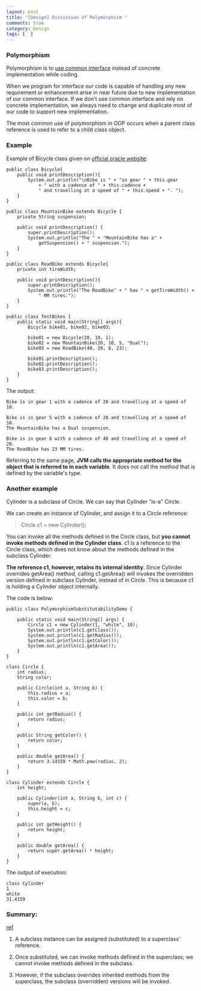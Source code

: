 ```yaml
---
layout: post
title: "[Design] Discussion of Polymorphism "
comments: true
category: Design
tags: [  ]
---
```


### Polymorphism

Polymorphism is to [use common interface](http://javarevisited.blogspot.sg/2011/08/what-is-polymorphism-in-java-example.html) instead of concrete implementation while coding. 

When we program for interface our code is capable of handling any new requirement or enhancement arise in near future due to new implementation of our common interface. If we don't use common interface and rely on concrete implementation, we always need to change and duplicate most of our code to support new implementation. 

The most common use of polymorphism in OOP occurs when a parent class reference is used to refer to a child class object.

### Example 

Example of Bicycle class given on [official oracle website](http://docs.oracle.com/javase/tutorial/java/IandI/polymorphism.html): 

    public class Bicycle{
        public void printDescription(){
            System.out.println("\nBike is " + "in gear " + this.gear
                + " with a cadence of " + this.cadence +
                " and travelling at a speed of " + this.speed + ". ");
        }
    }

    public class MountainBike extends Bicycle {
        private String suspension;

        public void printDescription() {
            super.printDescription();
            System.out.println("The " + "MountainBike has a" +
                getSuspension() + " suspension.");
        }
    }

    public class RoadBike extends Bicycle{
        private int tireWidth;

        public void printDescription(){
            super.printDescription();
            System.out.println("The RoadBike" + " has " + getTireWidth() +
                " MM tires.");
        }
    }

    public class TestBikes {
        public static void main(String[] args){
            Bicycle bike01, bike02, bike03;

            bike01 = new Bicycle(20, 10, 1);
            bike02 = new MountainBike(20, 10, 5, "Dual");
            bike03 = new RoadBike(40, 20, 8, 23);

            bike01.printDescription();
            bike02.printDescription();
            bike03.printDescription();
        }
    }

The output: 

    Bike is in gear 1 with a cadence of 20 and travelling at a speed of 10. 

    Bike is in gear 5 with a cadence of 20 and travelling at a speed of 10. 
    The MountainBike has a Dual suspension.

    Bike is in gear 8 with a cadence of 40 and travelling at a speed of 20. 
    The RoadBike has 23 MM tires.

Referring to the same page, __JVM calls the appropriate method for the object that is referred to in each variable__. It does not call the method that is defined by the variable's type. 

### Another example

Cylinder is a subclass of Circle. We can say that Cylinder "is-a" Circle.

We can create an instance of Cylinder, and assign it to a Circle reference: 

> Circle c1 = new Cylinder();

You can invoke all the methods defined in the Circle class, but __you cannot invoke methods defined in the Cylinder class__. c1 is a reference to the Circle class, which does not know about the methods defined in the subclass Cylinder.

__The reference c1, however, retains its internal identity__. Since Cylinder overrides getArea() method, calling c1.getArea() will invokes the overridden version defined in subclass Cylinder, instead of in Circle. This is because c1 is holding a Cylinder object internally.

The code is below: 

    public class PolymorphismSubstitutabilityDemo {

        public static void main(String[] args) {
            Circle c1 = new Cylinder(1, "white", 10);
            System.out.println(c1.getClass());
            System.out.println(c1.getRadius());
            System.out.println(c1.getColor());
            System.out.println(c1.getArea());
        }
    }

    class Circle {
        int radius;
        String color;

        public Circle(int a, String b) {
            this.radius = a;
            this.color = b;
        }

        public int getRadius() {
            return radius;
        }

        public String getColor() {
            return color;
        }

        public double getArea() {
            return 3.14159 * Math.pow(radius, 2);
        }
    }

    class Cylinder extends Circle {
        int height;

        public Cylinder(int a, String b, int c) {
            super(a, b);
            this.height = c;
        }

        public int getHeight() {
            return height;
        }

        public double getArea() {
            return super.getArea() * height;
        }
    }

The output of execution: 

    class Cylinder
    1
    white
    31.4159

### Summary: 

[ref](http://www.ntu.edu.sg/home/ehchua/programming/java/J3b_OOPInheritancePolymorphism.html)

1. A subclass instance can be assigned (substituted) to a superclass' reference.

1. Once substituted, we can invoke methods defined in the superclass; we cannot invoke methods defined in the subclass.

1. However, if the subclass overrides inherited methods from the superclass, the subclass (overridden) versions will be invoked.
